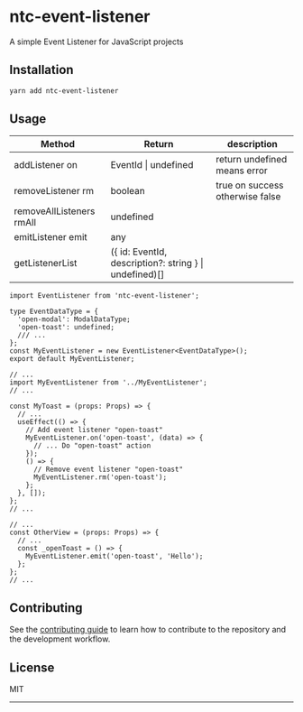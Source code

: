 # ntc-event-listener

A simple Event Listener for JavaScript projects

## Installation

```sh
yarn add ntc-event-listener
```

## Usage

| Method                   | Return                                                 | description                     |
|--------------------------|--------------------------------------------------------|---------------------------------|
| addListener on           | EventId \| undefined                                   | return undefined means error    |
| removeListener rm        | boolean                                                | true on success otherwise false |
| removeAllListeners rmAll | undefined                                              |                                 |
| emitListener emit        | any                                                    |                                 |
| getListenerList          | ({ id: EventId, description?: string } \| undefined)[] |                                 |                                    |

```tsx
import EventListener from 'ntc-event-listener';

type EventDataType = {
  'open-modal': ModalDataType;
  'open-toast': undefined;
  /// ...
};
const MyEventListener = new EventListener<EventDataType>();
export default MyEventListener;
```

```tsx
// ...
import MyEventListener from '../MyEventListener';
// ...

const MyToast = (props: Props) => {
  // ...
  useEffect(() => {
    // Add event listener "open-toast"
    MyEventListener.on('open-toast', (data) => {
      // ... Do "open-toast" action
    });
    () => {
      // Remove event listener "open-toast"
      MyEventListener.rm('open-toast');
    };
  }, []);
};
// ...

// ...
const OtherView = (props: Props) => {
  // ...
  const _openToast = () => {
    MyEventListener.emit('open-toast', 'Hello');
  };
};
// ...
```

## Contributing

See the [contributing guide](CONTRIBUTING.md) to learn how to contribute to the repository and the development workflow.

## License

MIT

---
